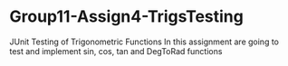 # Group11-Assign4-TrigsTesting
JUnit Testing of Trigonometric Functions
In this assignment are going to test and implement sin, cos, tan and DegToRad functions
